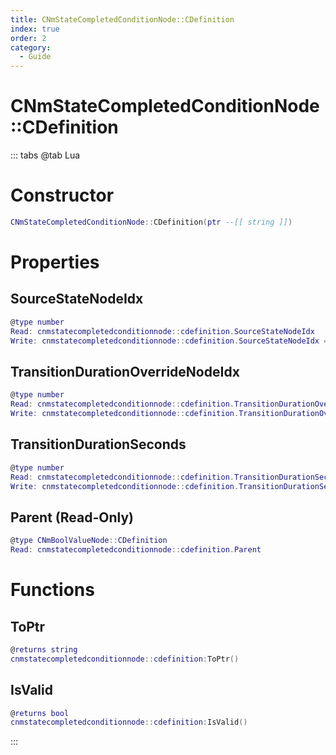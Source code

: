 ```yaml
---
title: CNmStateCompletedConditionNode::CDefinition
index: true
order: 2
category:
  - Guide
---
```


# CNmStateCompletedConditionNode::CDefinition

::: tabs
@tab Lua
# Constructor
```lua
CNmStateCompletedConditionNode::CDefinition(ptr --[[ string ]])
```
# Properties
## SourceStateNodeIdx 
```lua
@type number
Read: cnmstatecompletedconditionnode::cdefinition.SourceStateNodeIdx
Write: cnmstatecompletedconditionnode::cdefinition.SourceStateNodeIdx = value
```
## TransitionDurationOverrideNodeIdx 
```lua
@type number
Read: cnmstatecompletedconditionnode::cdefinition.TransitionDurationOverrideNodeIdx
Write: cnmstatecompletedconditionnode::cdefinition.TransitionDurationOverrideNodeIdx = value
```
## TransitionDurationSeconds 
```lua
@type number
Read: cnmstatecompletedconditionnode::cdefinition.TransitionDurationSeconds
Write: cnmstatecompletedconditionnode::cdefinition.TransitionDurationSeconds = value
```
## Parent (Read-Only)
```lua
@type CNmBoolValueNode::CDefinition
Read: cnmstatecompletedconditionnode::cdefinition.Parent
```
# Functions
## ToPtr
```lua
@returns string
cnmstatecompletedconditionnode::cdefinition:ToPtr()
```
## IsValid
```lua
@returns bool
cnmstatecompletedconditionnode::cdefinition:IsValid()
```

:::